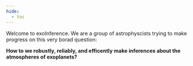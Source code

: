 ```yaml
---
hide:
  - toc
---
```


Welcome to exoInference. We are a group of astrophyscists trying to make progress on this very borad question:

**How to we robustly, reliably, and efficently make inferences about the atmospheres of exoplanets?**


